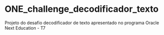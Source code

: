 # ONE_challenge_decodificador_texto
Projeto do desafio decodificador de texto apresentado no programa Oracle Next Education - T7

